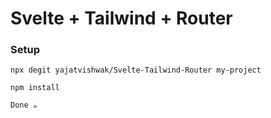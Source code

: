 # Svelte + Tailwind + Router

### Setup
`npx degit yajatvishwak/Svelte-Tailwind-Router my-project`

`npm install`

`Done ☕` 
